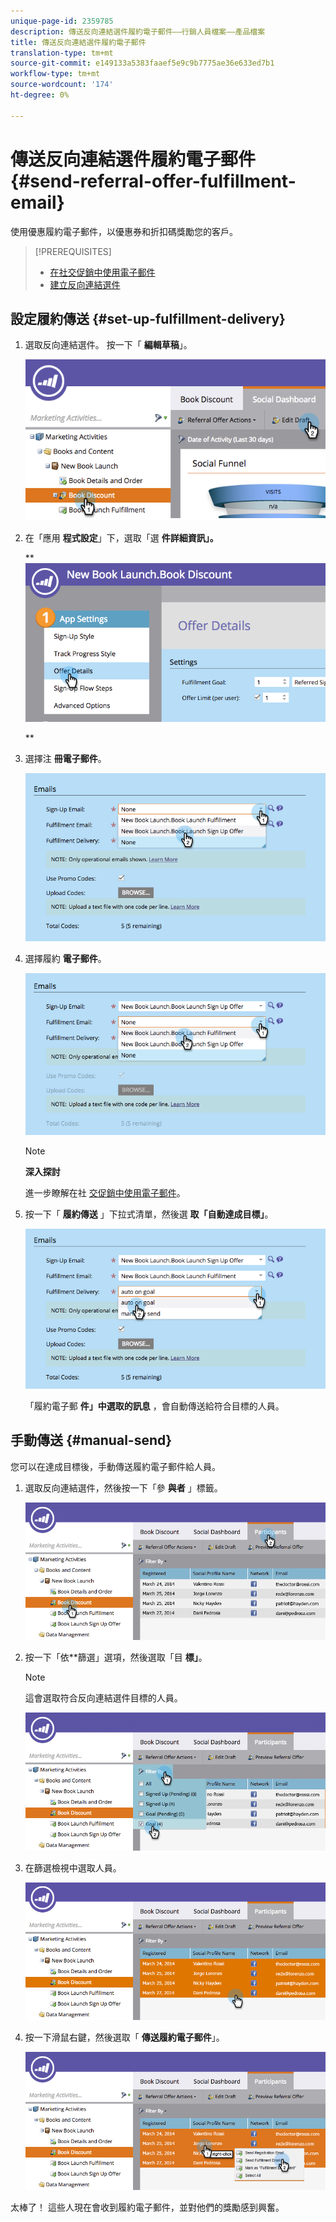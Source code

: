 ```yaml
---
unique-page-id: 2359785
description: 傳送反向連結選件履約電子郵件——行銷人員檔案——產品檔案
title: 傳送反向連結選件履約電子郵件
translation-type: tm+mt
source-git-commit: e149133a5383faaef5e9c9b7775ae36e633ed7b1
workflow-type: tm+mt
source-wordcount: '174'
ht-degree: 0%

---
```



# 傳送反向連結選件履約電子郵件 {#send-referral-offer-fulfillment-email}

使用優惠履約電子郵件，以優惠券和折扣碼獎勵您的客戶。

>[!PREREQUISITES]
>
>* [在社交促銷中使用電子郵件](../../../../product-docs/demand-generation/social/social-functions/use-emails-in-social-promotions.md)
>* [建立反向連結選件](create-a-referral-offer.md)

>



## 設定履約傳送 {#set-up-fulfillment-delivery}

1. 選取反向連結選件。 按一下「 **編輯草稿**」。

   ![](assets/image2015-4-20-16-3a3-3a14.png)

1. 在「應用 **程式設定**」下，選取「選 **件詳細資訊」。**

   ** ![](assets/image2015-4-23-12-3a53-3a16.png)

   **

1. 選擇注 **冊電子郵件**。

   ![](assets/image2015-4-23-12-3a58-3a52.png)

1. 選擇履約 **電子郵件**。

   ![](assets/image2015-4-23-13-3a4-3a40.png)

   >[!NOTE]
   >
   >**深入探討**
   >
   >
   >進一步瞭解在社 [交促銷中使用電子郵件](../../../../product-docs/demand-generation/social/social-functions/use-emails-in-social-promotions.md)。

1. 按一下「 **履約傳送** 」下拉式清單，然後選 **取「自動達成目標」**。

   ![](assets/image2015-4-23-13-3a13-3a33.png)

   「履約電子郵 **件」中選取的訊息** ，會自動傳送給符合目標的人員。

## 手動傳送 {#manual-send}

您可以在達成目標後，手動傳送履約電子郵件給人員。

1. 選取反向連結選件，然後按一下「參 **與者** 」標籤。

   ![](assets/image2015-4-20-15-3a37-3a14.png)

1. 按一下「依**篩選」選項，然後選取「目 **標」**。

   >[!NOTE]
   >
   >這會選取符合反向連結選件目標的人員。

   ![](assets/image2015-4-20-15-3a59-3a11.png)

1. 在篩選檢視中選取人員。

   ![](assets/2015-04-23-13-08-53.png)

1. 按一下滑鼠右鍵，然後選取「 **傳送履約電子郵件**」。

   ![](assets/2015-04-20-15-54-13.png)

太棒了！ 這些人現在會收到履約電子郵件，並對他們的獎勵感到興奮。
